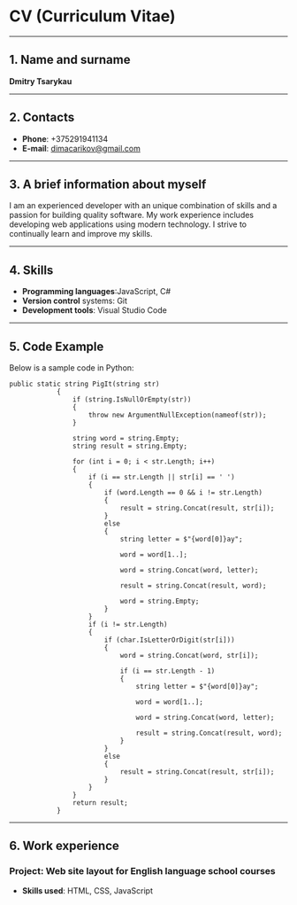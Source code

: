 # CV (Curriculum Vitae)
***

## 1. Name and surname
**Dmitry Tsarykau**
***

## 2. Contacts
- **Phone**: +375291941134
- **E-mail**: dimacarikov@gmail.com
***

## 3. A brief information about myself
I am an experienced developer with an unique combination of skills and a passion for building quality software. My work experience includes developing web applications using modern technology. I strive to continually learn and improve my skills.
***

## 4. Skills
- **Programming languages**:JavaScript, C#
- **Version control** systems: Git
- **Development tools**: Visual Studio Code
***

## 5. Code Example
Below is a sample code in Python:

```
public static string PigIt(string str)
            {
                if (string.IsNullOrEmpty(str))
                {
                    throw new ArgumentNullException(nameof(str));
                }

                string word = string.Empty;
                string result = string.Empty;

                for (int i = 0; i < str.Length; i++)
                {
                    if (i == str.Length || str[i] == ' ')
                    {
                        if (word.Length == 0 && i != str.Length)
                        {
                            result = string.Concat(result, str[i]);
                        }
                        else
                        {
                            string letter = $"{word[0]}ay";

                            word = word[1..];

                            word = string.Concat(word, letter);

                            result = string.Concat(result, word);

                            word = string.Empty;
                        }
                    }
                    if (i != str.Length)
                    {
                        if (char.IsLetterOrDigit(str[i]))
                        {
                            word = string.Concat(word, str[i]);

                            if (i == str.Length - 1)
                            {
                                string letter = $"{word[0]}ay";

                                word = word[1..];

                                word = string.Concat(word, letter);

                                result = string.Concat(result, word);
                            }
                        }
                        else
                        {
                            result = string.Concat(result, str[i]);
                        }
                    }
                }
                return result;
            }
```
***

## 6. Work experience

### Project: Web site layout for English language school courses

- **Skills used**: HTML, CSS, JavaScript